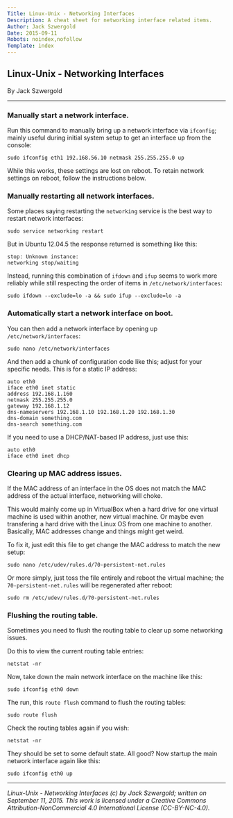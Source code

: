 ```yaml
---
Title: Linux-Unix - Networking Interfaces
Description: A cheat sheet for networking interface related items.
Author: Jack Szwergold
Date: 2015-09-11
Robots: noindex,nofollow
Template: index
---
```


## Linux-Unix - Networking Interfaces

By Jack Szwergold

***

### Manually start a network interface.

Run this command to manually bring up a network interface via `ifconfig`; mainly useful during initial system setup to get an interface up from the console:

	sudo ifconfig eth1 192.168.56.10 netmask 255.255.255.0 up

While this works, these settings are lost on reboot. To retain network settings on reboot, follow the instructions below.

### Manually restarting all network interfaces.

Some places saying restarting the `networking` service is the best way to restart network interfaces:

    sudo service networking restart

But in Ubuntu 12.04.5 the response returned is something like this:

	stop: Unknown instance: 
	networking stop/waiting

Instead, running this combination of `ifdown` and `ifup` seems to work more reliably while still respecting the order of items in `/etc/network/interfaces`:

    sudo ifdown --exclude=lo -a && sudo ifup --exclude=lo -a

### Automatically start a network interface on boot.

You can then add a network interface by opening up `/etc/network/interfaces`:

	sudo nano /etc/network/interfaces

And then add a chunk of configuration code like this; adjust for your specific needs. This is for a static IP address:

	auto eth0
	iface eth0 inet static
	address 192.168.1.160
	netmask 255.255.255.0
	gateway 192.168.1.12
	dns-nameservers 192.168.1.10 192.168.1.20 192.168.1.30
	dns-domain something.com
	dns-search something.com

If you need to use a DHCP/NAT-based IP address, just use this:

	auto eth0
	iface eth0 inet dhcp

### Clearing up MAC address issues.

If the MAC address of an interface in the OS does not match the MAC address of the actual interface, networking will choke.

This would mainly come up in VirtualBox when a hard drive for one virtual machine is used within another, new virtual machine. Or maybe even transfering a hard drive with the Linux OS from one machine to another. Basically, MAC addresses change and things might get weird.

To fix it, just edit this file to get change the MAC address to match the new setup:

	sudo nano /etc/udev/rules.d/70-persistent-net.rules

Or more simply, just toss the file entirely and reboot the virtual machine; the `70-persistent-net.rules` will be regenerated after reboot:

	sudo rm /etc/udev/rules.d/70-persistent-net.rules

### Flushing the routing table.

Sometimes you need to flush the routing table to clear up some networking issues. 

Do this to view the current routing table entries:

    netstat -nr

Now, take down the main network interface on the machine like this:

	sudo ifconfig eth0 down

The run, this `route flush` command to flush the routing tables:

	sudo route flush

Check the routing tables again if you wish:

    netstat -nr

They should be set to some default state. All good? Now startup the main network interface again like this:

	sudo ifconfig eth0 up

***

*Linux-Unix - Networking Interfaces (c) by Jack Szwergold; written on September 11, 2015. This work is licensed under a Creative Commons Attribution-NonCommercial 4.0 International License (CC-BY-NC-4.0).*